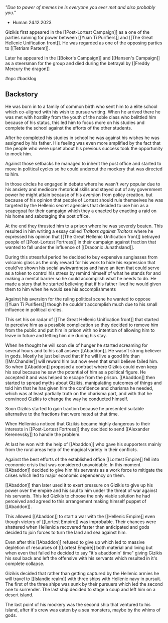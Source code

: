 *"Due to power of memes he is everyone you ever met and also probably you."*
 - Human 24.12.2023


Gizikis first appeared in the [[Post-Lortest Campaign]] as a one of the parties running for power between [[Yuan Ti Purifiers]] and [[The Great Hellenic Unification front]].  He was regarded as one of the opposing parties to [[Tetriam Partem]].

Later he appeared in the [[Bokor's Campaign]] and [[Hansen's Campaign]] as a steersman for the group and died during the betrayal by [[Freddy Mercury the dragon]] 

#npc #backlog 
## Backstory
He was born in to a family of common birth who sent him to a elite school which co-aligned with his wish to pursue writing. When he arrived there he was met with hostility from the youth of the noble class who belittled him because of his status, 
this led him to focus more on his studies and complete the school against the efforts of the other students.

After he completed his studies in school he was against his wishes he was assigned by his father. His feeling was even more amplified by the fact that the people who were upset about his previous success took the opportunity to mock him.

Against those setbacks he managed to inherit the post office and started to move in political cycles so he could undercut the mockery that was directed to him.

In those circles he engaged in debate where he wasn't very popular due to his anxiety and mediocre rhetorical skills and stayed out of any government power he might attain because of his aversion from policy creation.
but because of his opinion that people of Lortest should rule themselves  he was targeted by the Hellenic secret agencies that decided to use him as a scapegoat for their campaign which they a enacted by enacting a raid on his home and sabotaging the post office.

At the end they thrusted him to a prison where he was severely beaten. This resulted in him writing a essay called *Traitors against Traitors* where he expressed his opinion that [[The Great Hellenic Unification front]] betrayed people of [[Post-Lortest Fortress]] in their campaign against fraction that wanted to fall under the influence of [[Draconic Junathsland]].

During this stressful period he decided to buy expensive sunglasses from volcanic glass as the only reward for his work to hide his expression that could've shown his social awkwardness and have an item that could serve as a token to control his stress by remind himself of what he stands for and making a mental barrier so he could accomplish what he needs to do. 
He made a story that he started believing that if his father lived he would given them to him when he would see his accomplishments

Against his aversion for the ruling political scene he wanted to oppose [[Yuan Ti Purifiers]] though he couldn't accomplish much due to his small influence in political circles.

This set his on radar of [[The Great Hellenic Unification front]] that started to perceive him as a possible complication so they decided to remove him from the public and put him in prison with no intention of allowing him to leave in future and letting him die during his stay.

When he thought he will soon die of hunger he started screaming for several hours and to his call answer [[Abaddon]]. He wasn't strong believer in gods. Mostly he just believed that if he will live a good life  than [[Mr.Chandler]] will reward him but now even that small believe failed him. 
So when [[Abaddon]] proposed a contract where Gizikis could even keep his soul because he saw the potential of him as a political figure. He accepted it and was helped to escape from the prison.
[[Abaddon]] then started to spread myths about Gizikis, manipulating outcomes of things and told him that he has given him the confidence and charisma he needed, which was at least partially truth on the charisma part, and with that he convinced Gizikis to change the way he conducted himself.

Soon Gizikis started to gain traction because he presented suitable alternative to the fractions that were hated at that time. 

When Hellenicia noticed that Gizikis became highly dangerous to their interests in [[Post-Lortest Fortress]] they decided to send [[Alexander Kerenevsky]] to handle the problem.

At last he won with the help of [[Abaddon]] who gave his supporters mainly from the rural areas help of the magical variety in their conflicts. 

Against the best efforts of the established office [[Lortest Empire]] fell into economic crisis that was considered unavoidable. In this moment [[Abaddon]] decided to give him his servants as a work force to mitigate the crises which led to major economic dependency on them.

[[Abaddon]] than later used it to exert pressure on Gizikis to give up his power over the empire and his soul to him under the threat of war against his servants. This led Gizikis to choose the only viable solution he had perceived and agreed to this arrangement making himself puppet of [[Abaddon]].

This allowed [[Abaddon]] to start a war with the [[Hellenic Empire]] even though victory of [[Lortest Empire]] was improbable.
Their chances were shattered when Hellenicia recovered faster than anticipated and gods decided to join forces to turn the land and sea against him.

Even after this [[Abaddon]] refused to give up which led to massive depletion of resources of [[Lortest Empire]] both material and living but when even that failed he decided to say "it's abaddonin' time" giving Gizikis his soul back and left the offensive with his servants which resulted in it's complete collapse.

Gizikis decided that rather than getting captured by the Hellenic armies he will travel to [[Islandic realm]] with three ships with Hellenic navy in pursuit. 
The first of the three ships was sunk by their pursuers which led the second one to surrender. The last ship decided to stage a coup and left him on a desert island.

The last point of his mockery was the second ship that ventured to his island, after it's crew was eaten by a sea monsters, maybe by the whims of gods.

